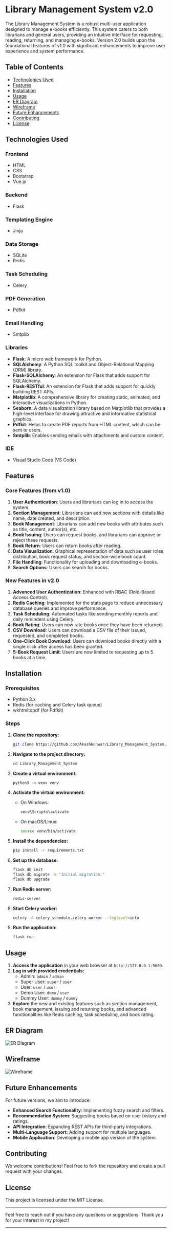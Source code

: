 # Library Management System v2.0

The Library Management System is a robust multi-user application designed to manage e-books efficiently. This system caters to both librarians and general users, providing an intuitive interface for requesting, reading, returning, and managing e-books. Version 2.0 builds upon the foundational features of v1.0 with significant enhancements to improve user experience and system performance.

## Table of Contents

- [Technologies Used](#technologies-used)
- [Features](#features)
- [Installation](#installation)
- [Usage](#usage)
- [ER Diagram](#er-diagram)
- [Wireframe](#wireframe)
- [Future Enhancements](#future-enhancements)
- [Contributing](#contributing)
- [License](#license)

## Technologies Used

### Frontend
- HTML
- CSS
- Bootstrap
- Vue.js

### Backend
- Flask

### Templating Engine
- Jinja

### Data Storage
- SQLite
- Redis

### Task Scheduling
- Celery

### PDF Generation
- Pdfkit

### Email Handling
- Smtplib

### Libraries
- **Flask**: A micro web framework for Python.
- **SQLAlchemy**: A Python SQL toolkit and Object-Relational Mapping (ORM) library.
- **Flask-SQLAlchemy**: An extension for Flask that adds support for SQLAlchemy.
- **Flask-RESTful**: An extension for Flask that adds support for quickly building REST APIs.
- **Matplotlib**: A comprehensive library for creating static, animated, and interactive visualizations in Python.
- **Seaborn**: A data visualization library based on Matplotlib that provides a high-level interface for drawing attractive and informative statistical graphics.
- **Pdfkit**: Helps to create PDF reports from HTML content, which can be sent to users.
- **Smtplib**: Enables sending emails with attachments and custom content.

### IDE
- Visual Studio Code (VS Code)

## Features

### Core Features (from v1.0)
1. **User Authentication**: Users and librarians can log in to access the system.
2. **Section Management**: Librarians can add new sections with details like name, date created, and description.
3. **Book Management**: Librarians can add new books with attributes such as title, content, author(s), etc.
4. **Book Issuing**: Users can request books, and librarians can approve or reject these requests.
5. **Book Return**: Users can return books after reading.
6. **Data Visualization**: Graphical representation of data such as user roles distribution, book request status, and section-wise book count.
7. **File Handling**: Functionality for uploading and downloading e-books.
8. **Search Options**: Users can search for books.

### New Features in v2.0
1. **Advanced User Authentication**: Enhanced with RBAC (Role-Based Access Control).
2. **Redis Caching**: Implemented for the stats page to reduce unnecessary database queries and improve performance.
3. **Task Scheduling**: Automated tasks like sending monthly reports and daily reminders using Celery.
4. **Book Rating**: Users can now rate books once they have been returned.
5. **CSV Download**: Users can download a CSV file of their issued, requested, and completed books.
6. **One-Click Book Download**: Users can download books directly with a single click after access has been granted.
7. **5-Book Request Limit**: Users are now limited to requesting up to 5 books at a time.

## Installation

### Prerequisites
- Python 3.x
- Redis (for caching and Celery task queue)
- wkhtmltopdf (for Pdfkit)

### Steps
1. **Clone the repository:**
    ```sh
    git clone https://github.com/Akashkunwar/Library_Management_System.git
    ```

2. **Navigate to the project directory:**
    ```sh
    cd Library_Management_System
    ```

3. **Create a virtual environment:**
    ```sh
    python3 -m venv venv
    ```

4. **Activate the virtual environment:**
    - On Windows:
      ```sh
      venv\Scripts\activate
      ```
    - On macOS/Linux:
      ```sh
      source venv/bin/activate
      ```

5. **Install the dependencies:**
    ```sh
    pip install -r requirements.txt
    ```

6. **Set up the database:**
    ```sh
    flask db init
    flask db migrate -m "Initial migration."
    flask db upgrade
    ```

7. **Run Redis server:**
    ```sh
    redis-server
    ```

8. **Start Celery worker:**
    ```sh
    celery -A celery_schedule.celery worker --loglevel=info
    ```

9. **Run the application:**
    ```sh
    flask run
    ```

## Usage

1. **Access the application** in your web browser at `http://127.0.0.1:5000`.
2. **Log in with provided credentials:**
    - Admin: `admin` / `admin`
    - Super User: `super` / `user`
    - User: `user` / `user`
    - Demo User: `demo` / `user`
    - Dummy User: `dummy` / `dummy`
3. **Explore** the new and existing features such as section management, book management, issuing and returning books, and advanced functionalities like Redis caching, task scheduling, and book rating.

## ER Diagram
![ER Diagram](https://raw.githubusercontent.com/Akashkunwar/Library_Management_System_v2/main/ERD.png)

## Wireframe
![Wireframe](https://raw.githubusercontent.com/Akashkunwar/Library_Management_System/main/LMS.jpeg)

## Future Enhancements

For future versions, we aim to introduce:
- **Enhanced Search Functionality**: Implementing fuzzy search and filters.
- **Recommendation System**: Suggesting books based on user history and ratings.
- **API Integration**: Expanding REST APIs for third-party integrations.
- **Multi-Language Support**: Adding support for multiple languages.
- **Mobile Application**: Developing a mobile app version of the system.

## Contributing

We welcome contributions! Feel free to fork the repository and create a pull request with your changes.

## License

This project is licensed under the MIT License.

---

Feel free to reach out if you have any questions or suggestions. Thank you for your interest in my project!

---
